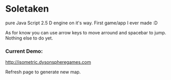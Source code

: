 # Soletaken
pure Java Script 2.5 D engine on it's way. First game/app I ever made :D

As for know you can use arrow keys to move arround and spacebar to jump. Nothing else to do yet.

### Current Demo:
http://isometric.dysonspheregames.com

Refresh page to generate new map.
